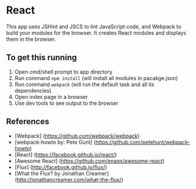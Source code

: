 # React
This app uses JSHint and JSCS to lint JavaScript code, and Webpack to build your modules for the browser. It creates React modules and displays them in the browser.

## To get this running
1. Open cmd/shell prompt to app directory
2. Run command ```npm install``` (will install all modules in pacakge.json)
3. Run command ```webpack``` (will run the default task and all its dependencies)
4. Open index page in a browser
5. Use dev tools to see output to the browser


## References
* [Webpack] (https://github.com/webpack/webpack)
* [webpack-howto by: Pete Gunt] (https://github.com/petehunt/webpack-howto)
* [React] (https://facebook.github.io/react/)
* [Awesome React] (https://github.com/enaqx/awesome-react)
* [Flux] (http://facebook.github.io/flux/)
* [What the Flux? by Jonathan Creamer] (http://jonathancreamer.com/what-the-flux/)
